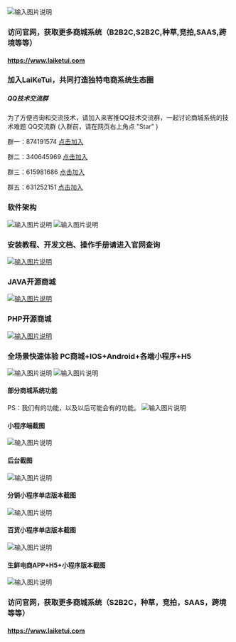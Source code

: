 ![输入图片说明](https://gitee.com/laiketui/open/raw/master/%E4%BC%81%E4%B8%9A%E5%BE%AE%E4%BF%A1.png "gzh.png")

### 访问官网，获取更多商城系统（B2B2C,S2B2C,种草,竞拍,SAAS,跨境等等）
#### https://www.laiketui.com

### 加入LaiKeTui，共同打造独特电商系统生态圈
##### QQ技术交流群
为了方便咨询和交流技术，请加入来客推QQ技术交流群，一起讨论商城系统的技术难题
QQ交流群 (入群前，请在网页右上角点 "Star" )

群一：874191574 [点击加入](http:///qm.qq.com/cgi-bin/qm/qr?k=hrazNWgKJu0Ma48rMDdvoCFMtKm1XBuP&jump_from=webapi) 

群二：340645969 [点击加入](http://shang.qq.com/wpa/qunwpa?idkey=427109459854834986069455266c718998467b63c78f455940d6291de01a7d0b) 

群三：615981686 [点击加入](http://shang.qq.com/wpa/qunwpa?idkey=2bc690569245606dcfbf7e67a9abcd8086cd825b4d946bb122ba3b091044a6e4) 

群五：631252151 [点击加入](http://shang.qq.com/wpa/qunwpa?idkey=e608e87cf657e7f0d0a6fe85b127784efd373f6e1e18d21b590af85f2612df55)

### 软件架构
![输入图片说明](https://foruda.gitee.com/images/1664178351897539118/0086cff5_11650488.png "PHP (2).png")
![输入图片说明](https://foruda.gitee.com/images/1664178364673075358/9887787c_11650488.png "JAVA (2).png")
### 安装教程、开发文档、操作手册请进入官网查询

[![输入图片说明](https://foruda.gitee.com/images/1664178607174390583/569eb415_11650488.png "官网.png")](http://www.laiketui.com)
### JAVA开源商城

[![输入图片说明](https://foruda.gitee.com/images/1664178711821043702/8a672ed1_11650488.png "JAVA.png")](http://www.laiketui.com/cpc/web/index.html?source=github)

### PHP开源商城

[![输入图片说明](https://foruda.gitee.com/images/1664178722881050897/2ce635bc_11650488.png "php.png")](http://www.laiketui.com/cpc/web/product/phpExtension.html?source=github)

### 全场景快速体验 PC商城+IOS+Android+各端小程序+H5
![输入图片说明](https://foruda.gitee.com/images/1664178621759193890/52c7e25b_11650488.png "演示.png")
![输入图片说明](https://foruda.gitee.com/images/1664178817074940504/8d4aa790_11650488.gif "广告gif.gif")
#### 部分商城系统功能
PS：我们有的功能，以及以后可能会有的功能。
![输入图片说明](https://foruda.gitee.com/images/1663731302243061048/d0908da2_11650488.png "组 2341.png")
#### 小程序端截图
![输入图片说明](https://foruda.gitee.com/images/1663731625337787505/2a13392c_11650488.png "组 2347.png")
#### 后台截图
![输入图片说明](https://foruda.gitee.com/images/1663731649748532276/bd452747_11650488.png "组 2346.png")

#### 分销小程序单店版本截图
![输入图片说明](https://foruda.gitee.com/images/1663731701812710944/43151dee_11650488.png "组 2348.png")
#### 百货小程序单店版本截图
![输入图片说明](https://foruda.gitee.com/images/1663731728799844710/bd61887b_11650488.png "组 2351.png")
#### 生鲜电商APP+H5+小程序版本截图
![输入图片说明](https://foruda.gitee.com/images/1663731790089624964/bde763d6_11650488.png "组 2353.png")
### 访问官网，获取更多商城系统（S2B2C，种草，竞拍，SAAS，跨境等等）
#### https://www.laiketui.com
